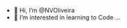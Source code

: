 - 👋 Hi, I’m @NVOliveira
- 👀 I’m interested in learning to Code ...


<!---
NVOliveira/NVOliveira is a ✨ special ✨ repository because its `README.md` (this file) appears on your GitHub profile.
You can click the Preview link to take a look at your changes.
--->
